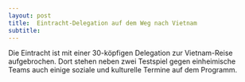 ```yaml
---
layout: post
title:  Eintracht-Delegation auf dem Weg nach Vietnam
subtitle:  
---
```


Die Eintracht ist mit einer 30-köpfigen Delegation zur Vietnam-Reise aufgebrochen. Dort stehen neben zwei Testspiel gegen einheimische Teams auch einige soziale und kulturelle Termine auf dem Programm.


